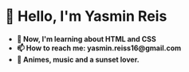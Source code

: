 <h1> 👋 Hello, I'm Yasmin Reis </h1>

<h4>
<ul>
<li> 🌱 Now, I'm learning about HTML and CSS </li>
<li> 📫 How to reach me: yasmin.reiss16@gmail.com </li>
<li> 📌 Animes, music and a sunset lover.
</ul>
</h4>

<!---
yasminreisk/yasminreisk is a ✨ special ✨ repository because its `README.md` (this file) appears on your GitHub profile.
You can click the Preview link to take a look at your changes.
--->
